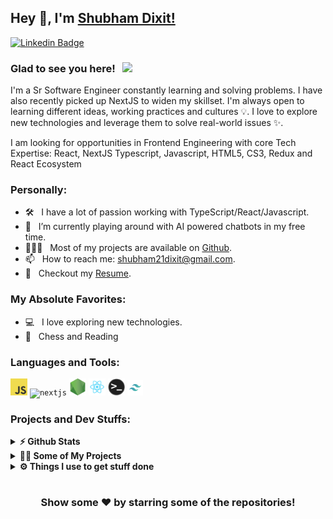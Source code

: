## Hey 👋, I'm [Shubham Dixit!](https://github.com/shubham43MP/)

[![Linkedin Badge](https://img.shields.io/badge/-LinkedIn-0e76a8?style=flat-square&logo=Linkedin&logoColor=white)](https://www.linkedin.com/in/shubham-dixit-918888148/)

### Glad to see you here! &nbsp; ![](https://visitor-badge.glitch.me/badge?page_id=mkimbo.mkimbo&style=flat-square&color=0088cc)

I'm a Sr Software Engineer constantly learning and solving problems. I have also recently picked up NextJS to widen my skillset. I'm always open to learning different ideas, working practices and cultures 💡. I love to explore new technologies and leverage them to solve real-world issues ✨.

I am looking for opportunities in Frontend Engineering with core Tech Expertise: React, NextJS Typescript, Javascript, HTML5, CS3, Redux and React Ecosystem

### Personally:

- 🛠 &nbsp; I have a lot of passion working with TypeScript/React/Javascript.
- 🚀 &nbsp; I’m currently playing around with AI powered chatbots in my free time.
- 👨🏻‍💻 &nbsp; Most of my projects are available on [Github](https://github.com/shubham43MP).
- 📫 &nbsp; How to reach me: shubham21dixit@gmail.com.
- 📝 &nbsp; Checkout my [Resume](https://drive.google.com/file/d/1JCxzmbIiOvpbfYiJcHM-8y_URSzPlLys/view?usp=sharing).

### My Absolute Favorites:

- 💻 &nbsp; I love exploring new technologies.
- 🍕 &nbsp; Chess and Reading

### Languages and Tools:

<code><img height="27" src="https://raw.githubusercontent.com/github/explore/80688e429a7d4ef2fca1e82350fe8e3517d3494d/topics/javascript/javascript.png" alt="javascript"></code>
<code><img height="25" src="https://assets.vercel.com/image/upload/v1662130559/nextjs/Icon_light_background.png" alt="nextjs"></code>
<code><img height="27" src="https://raw.githubusercontent.com/github/explore/80688e429a7d4ef2fca1e82350fe8e3517d3494d/topics/nodejs/nodejs.png" alt="nodejs"></code>
<code><img height="27" src="https://raw.githubusercontent.com/github/explore/80688e429a7d4ef2fca1e82350fe8e3517d3494d/topics/react/react.png" alt="react"></code>
<code><img height="27" src="https://raw.githubusercontent.com/github/explore/80688e429a7d4ef2fca1e82350fe8e3517d3494d/topics/terminal/terminal.png" alt="terminal"></code>
<code><img height="25" src="https://raw.githubusercontent.com/github/explore/80688e429a7d4ef2fca1e82350fe8e3517d3494d/topics/tailwind/tailwind.png" alt="tailwind"></code>

### Projects and Dev Stuffs:

<details>	
  <summary><b>⚡ Github Stats</b></summary>

<img height="180em" src="https://github-readme-stats.vercel.app/api?username=shubham43MP&show_icons=true&hide_border=true" />
<img height="180em" src="https://github-readme-stats.vercel.app/api/top-langs/?username=shubham43MP&exclude_repo=KNN-Image-Classification&show_icons=true&hide_border=true&layout=compact&langs_count=8"/>
<img height="180em" src="[https://github-readme-stats.vercel.app/api/top-langs/?username=shubham43MP&exclude_repo=KNN-Image-Classification&show_icons=true&hide_border=true&layout=compact&langs_count=8](https://git.io/streak-stats"><img src="https://github-readme-streak-stats.herokuapp.com?user=shubham43MP)"/>

</details>

<details>
  <summary><b>🧑‍🚀 Some of My Projects</b></summary>

  <br />
  <table>
    <thead align="center">
      <tr border: none;>
        <td><b>💻 Projects</b></td>
        <td><b>🌟 Stars</b></td>
        <td><b>🍴 Forks</b></td>
        <td><b>🐛 Issues</b></td>
        <td><b>🔔 Pull Requests</b></td>
        <td><b>👨‍💻 Language</b></td>
      </tr>
    </thead>
    <tbody>
	    <tr>
	      <td><a href="https://github.com/shubham43MP/smaply-persona-test/"><b>🚀Live Persona Editor Test Case</b></a></td>
        <td><img alt="Stars" src="https://img.shields.io/github/stars/shubham43MP/smaply-persona-test?style=flat-square&labelColor=343b41"/></td>
        <td><img alt="Forks" src="https://img.shields.io/github/forks/shubham43MP/smaply-persona-test?style=flat-square&labelColor=343b41"/></td>
        <td><img alt="Issues" src="https://img.shields.io/github/issues/shubham43MP/smaply-persona-test?style=flat-square"/></td>
        <td><img alt="Pull Requests" src="https://img.shields.io/github/issues-pr/shubham43MP/smaply-persona-test?style=flat-square"/></td>
        <td><img alt="Language" src="https://img.shields.io/github/languages/top/shubham43MP/smaply-persona-test?label=javascript&style=flat-square"/></td> 
      </tr>
      <tr>
       <tr>
	      <td><a href="https://github.com/shubham43MP/tara-series"><b>🚀 Astrology App/b></a></td>
        <td><img alt="Stars" src="https://img.shields.io/github/stars/shubham43MP/tara-series?style=flat-square&labelColor=343b41"/></td>
        <td><img alt="Forks" src="https://img.shields.io/github/forks/shubham43MP/tara-series?style=flat-square&labelColor=343b41"/></td>
        <td><img alt="Issues" src="https://img.shields.io/github/issues/shubham43MP/tara-series?style=flat-square"/></td>
        <td><img alt="Pull Requests" src="https://img.shields.io/github/issues-pr/shubham43MP/tara-series?style=flat-square"/></td>
        <td><img alt="Language" src="https://img.shields.io/github/languages/top/shubham43MP/tara-series?label=javascript&style=flat-square"/></td>
      </tr>
      <tr>
	      <td><a href="https://github.com/shubham43MP/cowin-vaccine-notifier-poc"><b>🚀 Vaccine Notifier POC</b></a></td>
        <td><img alt="Stars" src="https://img.shields.io/github/stars/shubham43MP/cowin-vaccine-notifier-poc?style=flat-square&labelColor=343b41"/></td>
        <td><img alt="Forks" src="https://img.shields.io/github/forks/shubham43MP/cowin-vaccine-notifier-poc?style=flat-square&labelColor=343b41"/></td>
        <td><img alt="Issues" src="https://img.shields.io/github/issues/shubham43MP/cowin-vaccine-notifier-poc?style=flat-square"/></td>
        <td><img alt="Pull Requests" src="https://img.shields.io/github/issues-pr/shubham43MP/cowin-vaccine-notifier-poc?style=flat-square"/></td>
        <td><img alt="Language" src="https://img.shields.io/github/languages/top/shubham43MP/cowin-vaccine-notifier-poc?label=javascript&style=flat-square"/></td> 
      </tr>
     
      
      
    </tbody>
  </table>
  <br />
</details>
 
<details>	
  <br />
  <summary><b>⚙️ Things I use to get stuff done</b></summary>
  	<ul>
  	    <li><b>OS:</b> Ubuntu 22, MacOS</li>
	    <li><b>Desktop: </b>Dell</li>
  	    <li><b>Browser: </b> Google Chrome, Firefox, Safari</li>
	    <li><b>Code Editor:</b> VSCode</li>
	    <li><b>To Stay Updated:</b> Dev.to, Medium and Twitter</li>
	    <br />
	</ul>	
</details>

#

<div align="center">

### Show some ❤️ by starring some of the repositories!

</div>
